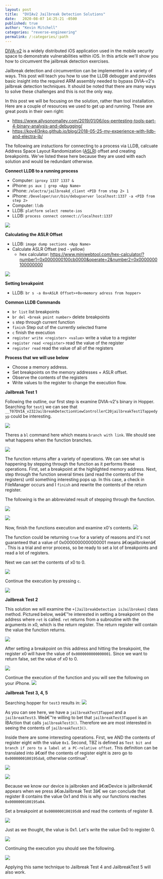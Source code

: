 ```yaml
---
layout: post
title:  "DVIAv2 Jailbreak Detection Solutions"
date:   2020-08-07 14:25:21 -0500
published: true
author: "Kevin Mitchell"
categories: "reverse-engineering"
permalink: /:categories/:path
---
```

[DIVA-v2](https://github.com/prateek147/DVIA-v2) is a widely distributed iOS application used in the mobile security space to demonstrate vulnerabilities within iOS. In this article we'll show you how to circumvent the jailbreak detection exercises. 

Jailbreak detection and circumvention can be implemented in a variety of ways. This post will teach you how to use the LLDB debugger and provides basic insight into the required ARM assembly needed to bypass DVIA-v2's jailbreak detection techniques. It should be noted that there are many ways to solve these challenges and this is not the only way.

In this post we will be focusing on the solution, rather than tool installation. Here are a couple of resources we used to get up and running. These are great posts in their own right:
- https://www.allysonomalley.com/2019/01/06/ios-pentesting-tools-part-4-binary-analysis-and-debugging/
- https://kov4l3nko.github.io/blog/2018-05-25-my-experience-with-lldb-and-electra-jb/

The following are instuctions for connecting to a process via LLDB, calcuate Address Space Layout Randomization ([ASLR](https://en.wikipedia.org/wiki/Address_space_layout_randomization)) offset and creating breakpoints. We've listed these here because they are used with each solution and would be redundant otherwise.  

**Connect LLDB to a running process**
- Computer: `iproxy 1337 1337 &`
- iPhone: `ps aux | grep <App Name>`
- iPhone: `/electra/jailbreakd_client <PID from step 2> 1`
- iPhone: `/Developer/usr/bin/debugserver localhost:1337 -a <PID from step 2>`
- Computer: `lldb` 
- LLDB: `platform select remote-ios`
- LLDB: `process connect connect://localhost:1337`

![](https://citadelsh.s3.amazonaws.com/prod/posts/images/c9d31369-d74f-5da6-bd81-2166e8536ac5.png)

**Calculating the ASLR Offset**
- LLDB: `image dump sections <App Name>`
- Calculate ASLR Offset (red - yellow)
    - hex calculator: https://www.miniwebtool.com/hex-calculator/?number1=0x0000000100cb0000&operate=2&number2=0x0000000100000000

![](https://citadelsh.s3.amazonaws.com/prod/posts/images/c916258c-5c98-54ab-8287-e599e86e80e1.png)

**Setting breakpoint**
- LLDB: `br s -a 0x<ASLR Offset>+0x<memory adress from hopper>`

**Common LLDB Commands**
- `br list` list breakpoints
- `br del <break point number>` delete breakpoints
- `s` step through current function 
- `finish` Step out of the currently selected frame
- `c` finish the execution 
- `register write <register> <value>` write a value to a register
- `register read <register>` read the value of the register 
- `register read` read the value of all of the registers 

**Process that we will use below**
- Choose a memory address.
- Set breakpoints on the memory addresses + ASLR offset. 
- Observe the contents of the registers 
- Write values to the register to change the execution flow.  

**Jailbreak Test 1**

Following the outline, our first step is examine DVIA-v2's binary in Hopper.  Searching for `test1` we can see that `__T07DVIA_v232JailbreakDetectionViewControllerC20jailbreakTest1Tappedyyp` could be interesting. 

![](https://citadelsh.s3.amazonaws.com/prod/posts/images/f7b49a8c-ab5a-5e0d-9c6b-35da08b6eb83.tiff)

Theres a `bl` command here which means `branch with link`. We should see what happens when the function branches. 

![](https://citadelsh.s3.amazonaws.com/prod/posts/images/e5a77949-dd0f-5f47-bbaa-2bf5d71223dd.tiff)

The function returns after a variety of operations. We can see what is happening by stepping through the function as it performs these operations. First, set a breakpoint at the highlighted memory address. Next, step through the function several times (and read the contents of the registers) until something interesting pops up. In this case, a check in FileManager occurs and I `finish` and rewrite the contents of the return register. 

The following is the an abbreviated result of stepping through the function. 

![](https://citadelsh.s3.amazonaws.com/prod/posts/images/088f6f70-da1c-5d61-bec1-c4dca6f6721f.tiff)

![](https://citadelsh.s3.amazonaws.com/prod/posts/images/7711a4ec-e7ac-57b5-bcf6-4346ea077fd6.tiff)

Now, finish the functions execution and examine x0's contents.
![](https://citadelsh.s3.amazonaws.com/prod/posts/images/2f0dd6ea-2b92-5f8e-be23-df225de80df6.tiff)

The function could be returning `true` for a variety of reasons and it's not guaranteed that a value of 0x0000000000000001 means â€œjailbrokenâ€ .  This is a trial and error process, so be ready to set a lot of breakpoints and read a lot of registers. 

Next we can set the contents of x0 to 0.

![](https://citadelsh.s3.amazonaws.com/prod/posts/images/14aca4a4-ee94-5285-9640-a1f3da2635fc.tiff)

Continue the execution by pressing `c`. 

![](https://citadelsh.s3.amazonaws.com/prod/posts/images/c9f375fc-a68b-51fa-ab49-e40dfb5e6069.jpeg)

**Jailbreak Test 2**

This solution we will examine the `+[JailbreakDetection isJailbroken]` class method. Pictured below, weâ€™re interested in setting a breakpoint on the address where `ret` is called. `ret` returns from a subroutine with the arguments in x0, which is the return register. The return register will contain the value the function returns.

![](https://citadelsh.s3.amazonaws.com/prod/posts/images/4b454a08-394b-5423-89cd-c45a9ff613df.png)

After setting a breakpoint on this address and hitting the breakpoint, the register x0 will have the value of `0x0000000000000001`. Since we want to return false, set the value of x0 to 0. 

![](https://citadelsh.s3.amazonaws.com/prod/posts/images/bcbf42dd-4dda-5694-941e-fe5af9fe7ea6.tiff)

Continue the execution of the function and you will see the following on your iPhone.
![](https://citadelsh.s3.amazonaws.com/prod/posts/images/68602c71-2858-5372-8670-9652fbe7ea1b.jpeg)

**Jailbreak Test 3, 4, 5**

Searching hopper for `test3` results in: 
![](https://citadelsh.s3.amazonaws.com/prod/posts/images/1726d143-66bb-52c0-8d0f-c7356395d424.tiff)

As you can see here, we have a `jailbreakTest3Tapped` and a `jailbreakTest3`. Weâ€™re willing to bet that `jailbreakTest3Tapped` is an IBAction that calls `jailbreakTest3()`. Therefore we are most interested in seeing the contents of `jailbreakTest3()`. 

Inside there are some interesting operations. First, we AND the contents of register eight with the value `0x1`. Second, TBZ is defined as `Test bit and branch if zero to a label at a PC-relative offset`. This definition can be translated into â€œif the contents of register eight is zero go to `0x0000000100195da8`, otherwise continue". 

![](https://citadelsh.s3.amazonaws.com/prod/posts/images/78b2a3da-ce7c-5b53-a5dd-6488d5e4ecf2.tiff)

![](https://citadelsh.s3.amazonaws.com/prod/posts/images/2b502faa-4006-5d7e-ad24-780223f043e0.tiff)

Because we know our device is jailbroken and â€œDevice is jailbrokenâ€  appears when we press â€œJailbreak Test 3â€  we can conclude that register 8 contains the value 0x1 and this is why our functions reaches `0x0000000100195a04`. 

Set a breakpoint at `0x0000000100195d8` and read the contents of register 8.

![](https://citadelsh.s3.amazonaws.com/prod/posts/images/b7bb15c1-def7-5ad8-a1ef-210a30e4692f.tiff)

Just as we thought, the value is 0x1. Let's write the value 0x0 to register 0. 

![](https://citadelsh.s3.amazonaws.com/prod/posts/images/7221049f-6849-5570-a520-d49bb41a9873.tiff)

Continuing the execution you should see the following.

![](https://citadelsh.s3.amazonaws.com/prod/posts/images/aa3f65de-3813-5231-94dd-69466a6ab7c8.jpeg)

Applying this same technique to Jailbreak Test 4 and JailbreakTest 5 will also work. 